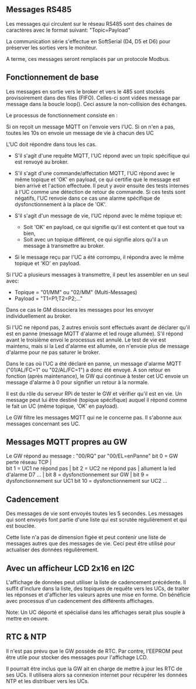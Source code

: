 Messages RS485
--------------

Les messages qui circulent sur le réseau RS485 sont des chaines de caractères avec le format suivant: "Topic=Payload"

La communication série s'effectue en SoftSerial (D4, D5 et D6) pour préserver les sorties vers le moniteur.

A terme, ces messages seront remplacés par un protocole Modbus.

Fonctionnement de base
----------------------

Les messages en sortie vers le broker et vers le 485 sont stockés provisoirement dans des files (FIFO). Celles-ci sont vidées message par message dans la boucle loop(). Ceci assure la non-collision des échanges.

Le processus de fonctionnement consiste en :

Si on reçoit un message MQTT on l'envoie vers l'UC.
Si on n'en a pas, toutes les 10s on envoie un message de vie à chacun des UC

L'UC doit répondre dans tous les cas.

 - S'il s'agit d'une requête MQTT, l'UC répond avec un topic spécifique qui est renvoyé au broker.

 - S'il s'agit d'une commande/affectation MQTT, l'UC répond avec le même topique et 'OK' en payload, ce qui certifie que le message est bien arrivé et l'action effectuée. Il peut y avoir ensuite des tests internes à l'UC comme une détection de retour de commande. Si ces tests sont négatifs, l'UC renvoie dans ce cas une alarme spécifique de dysfonctionnement à la place de 'OK'.

 - S'il s'agit d'un message de vie, l'UC répond avec le même topique et:
	- Soit 'OK' en payload, ce qui signifie qu'il est content et que tout va bien, 
	- Soit avec un topique différent, ce qui signifie alors qu'il a un message à transmettre au broker.

 - Si le message reçu par l'UC a été corrompu, il répondra avec le même topique et 'KO' en payload.

Si l'UC a plusieurs messages à transmettre, il peut les assembler en un seul avec:
- Topique = "01/MM" ou "02/MM"  (Multi-Messages)
- Payload = "T1=P1;T2=P2;..."

Dans ce cas le GM dissociera les messages pour les envoyer individuellement au broker.

Si l'UC ne répond pas, 2 autres envois sont effectués avant de déclarer qu'il est en panne (message MQTT d'alarme et led rouge allumée). S'il répond avant le troisième envoi le processus est annulé. Le test de vie est maintenu, mais si la Led d'alarme est allumée, on n'envoie plus de message d'alarme pour ne pas saturer le broker.

Dans le cas où l'UC a été déclaré en panne, un message d'alarme MQTT ("01/AL/FC=1" ou "02/AL/FC=1") a donc été envoyé. A son retour en fonction (après maintenance), le GW qui continue à tester cet UC envoie un message d'alarme à 0 pour signifier un retour à la normale.

Il est du rôle du serveur RPi de tester le GW et vérifier qu'il est en vie. Un message peut lui être destiné (topique spécifique) auquel il répond comme le fait un UC (même topique, 'OK' en payload).

Le GW filtre les messages MQTT qui ne le concerne pas. Il s'abonne aux messages concernant ses UC.

Messages MQTT propres au GW
----------------------

Le GW répond au message :  "00/RQ" par "00/EL=enPanne"
          bit 0 = GW perte réseau TCP       |            
          bit 1 = UC1 ne répond pas         |
          bit 2 = UC2 ne répond pas         | allument la led d'alarme D7
          ...                               |
          bit 8 = dysfonctionnement sur GW  |
          bit 9 = dysfonctionnement sur UC1
          bit 10 = dysfonctionnement sur UC2
          ...

Cadencement
-----------

Des messages de vie sont envoyés toutes les 5 secondes. Les messages qui sont envoyés font partie d'une liste qui est scrutée régulièrement et qui est bouclée.

Cette liste n'a pas de dimension figée et peut contenir une liste de messages autres que des messages de vie. Ceci peut être utilisé pour actualiser des données régulièrement.

Avec un afficheur LCD 2x16 en I2C
---------------------------------

L'affichage de données peut utiliser la liste de cadencement précédente. Il suffit d'inclure dans la liste, des topiques de requête vers les UCs, de traiter les réponses et d'afficher les valeurs après une mise en forme. On bénéficie avec processus d'un cadencement des différents affichages.

Note: Un UC déporté et spécialisé dans les affichages serait plus souple à mettre en oeuvre.

RTC & NTP
---------

Il n'est pas prévu que le GW possède de RTC. Par contre, l'EEPROM peut être utile pour stocker des messages pour l'affichage LCD.

Il pourrait être inclus que la GW ait en charge de mettre à jour les RTC de ses UCs. Il utilisera alors sa connexion internet pour récupérer les données NTP et les distribuer vers les UCs.

